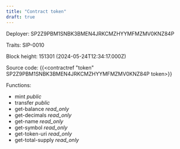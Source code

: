 ```yaml
---
title: "Contract token"
draft: true
---
```

Deployer: SP2Z9PBM1SNBK3BMEN4JRKCMZHYYMFMZMV0KNZ84P

Traits:
 SIP-0010



Block height: 151301 (2024-05-24T12:34:17.000Z)

Source code: {{<contractref "token" SP2Z9PBM1SNBK3BMEN4JRKCMZHYYMFMZMV0KNZ84P token>}}

Functions:

* mint _public_
* transfer _public_
* get-balance _read_only_
* get-decimals _read_only_
* get-name _read_only_
* get-symbol _read_only_
* get-token-uri _read_only_
* get-total-supply _read_only_
